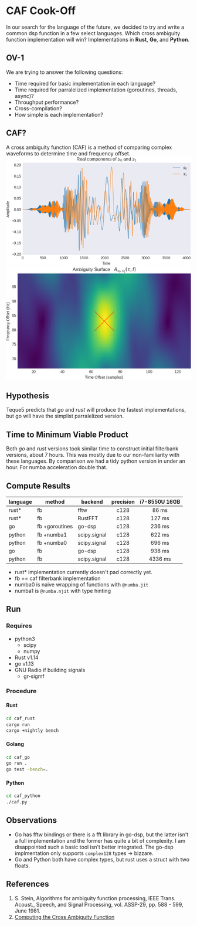 # CAF Cook-Off
In our search for the language of the future, we decided to try and write a common dsp function in a few select languages. Which cross ambiguity function implementation will win? Implementations in **Rust**, **Go**, and **Python**.

## OV-1
We are trying to answer the following questions:
* Time required for basic implementation in each language?
* Time required for parralelized implementation (goroutines, threads, async)?
* Throughput performance?
* Cross-compilation?
* How simple is each implementation?

## CAF?
A cross ambiguity function (CAF) is a method of comparing complex waveforms to determine time and frequency offset.
![Signals Under Test](/docs/s0s1-time.png)
![CAF Surface](/docs/s0s1-caf.png)

## Hypothesis
Teque5 predicts that *go* and *rust* will produce the fastest implementations, but go will have the simplist parralelized version.

## Time to Minimum Viable Product
Both *go* and *rust* versions took similar time to construct initial filterbank versions, about 7 hours. This was mostly due to our non-familiarity with these languages. By comparison we had a tidy python version in under an hour. For numba acceleration double that.

## Compute Results
| language | method         | backend      | precision | i7-8550U 16GB |
|----------|----------------|--------------|:---------:|:-------------:|
| rust*    | fb             | fftw         |    c128   |      86 ms    |
| rust*    | fb             | RustFFT      |    c128   |     127 ms    |
| go       | fb +goroutines | go-dsp       |    c128   |     236 ms    |
| python   | fb +numba1     | scipy.signal |    c128   |     622 ms    |
| python   | fb +numba0     | scipy.signal |    c128   |     696 ms    |
| go       | fb             | go-dsp       |    c128   |     938 ms    |
| python   | fb             | scipy.signal |    c128   |    4336 ms    |

* rust* implementation currently doesn't pad correctly yet.
* fb == caf filterbank implementation
* numba0 is naive wrapping of functions with `@numba.jit`
* numba1 is `@numba.njit` with type hinting

## Run
### Requires
* python3
    * scipy
    * numpy
* Rust v1.14
* go v1.13
* GNU Radio if building signals
    * gr-sigmf

### Procedure
#### Rust
```bash
cd caf_rust
cargo run
cargo +nightly bench
```
#### Golang
```bash
cd caf_go
go run .
go test -bench=.
```
#### Python
```bash
cd caf_python
./caf.py
```

## Observations
* Go has fftw bindings or there is a fft library in go-dsp, but the latter isn't a full implementation and the former has quite a bit of complexity. I am disappointed such a basic tool isn't better integrated. The go-dsp implmentation only supports `complex128` types -> bizzare.
* Go and Python both have complex types, but rust uses a struct with two floats.

## References
1) S. Stein, Algorithms for ambiguity function processing,  IEEE Trans. Acoust., Speech, and Signal Processing, vol. ASSP-29, pp. 588 - 599, June 1981.
2) [Computing the Cross Ambiguity Function](http://ws.binghamton.edu/fowler/Fowler%20Personal%20Page/Publications_files/MS_Thesis_Chris_Yatrakis.pdf)
